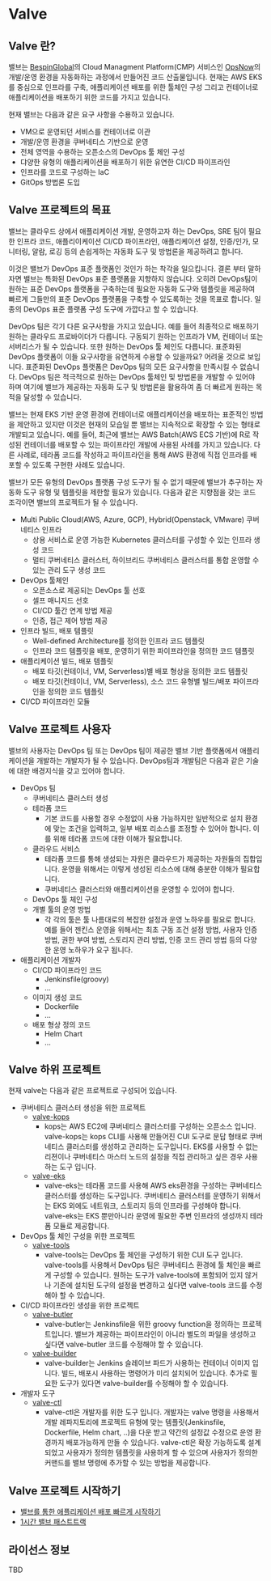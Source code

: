 # Valve

## Valve 란?
밸브는 [BespinGlobal](https://www.bespinglobal.com/)의 Cloud Managment Platform(CMP) 서비스인 [OpsNow](https://www.opsnow.com/)의 개발/운영 환경을 자동화하는 과정에서 만들어진 코드 산출물입니다. 현재는 AWS EKS를 중심으로 인프라를 구축, 애플리케이션 배포를 위한 툴체인 구성 그리고 컨테이너로 애플리케이션을 배포하기 위한 코드를 가지고 있습니다.

현재 밸브는 다음과 같은 요구 사항을 수용하고 있습니다.
* VM으로 운영되던 서비스를 컨테이너로 이관
* 개발/운영 환경을 쿠버네티스 기반으로 운영
* 전체 영역을 수용하는 오픈소스의 DevOps 툴 체인 구성
* 댜양한 유형의 애플리케이션을 배포하기 위한 유연한 CI/CD 파이프라인
* 인프라를 코드로 구성하는 IaC
* GitOps 방법론 도입

## Valve 프로젝트의 목표
밸브는 클라우드 상에서 애플리케이션 개발, 운영하고자 하는 DevOps, SRE 팀이 필요한 인프라 코드, 애플리이케이션 CI/CD 파이프라인, 애플리케이션 설정, 인증/인가, 모니터링, 알람, 로깅 등의 손쉽게하는 자동화 도구 및 방법론을 제공하려고 합니다.

이것은 밸브가 DevOps 표준 플랫폼인 것인가 하는 착각을 일으킵니다.
결론 부터 말하자면 밸브는 특화된 DevOps 표준 플랫폼을 지향하지 않습니다. 오히려 DevOps팀이 원하는 표준 DevOps 플랫폼을 구축하는데 필요한 자동화 도구와 템플릿을 제공하여 빠르게 그들만의 표준 DevOps 플랫폼을 구축할 수 있도록하는 것을 목표로 합니다. 일종의 DevOps 표준 플랫폼 구성 도구에 가깝다고 할 수 있습니다.

DevOps 팀은 각기 다른 요구사항을 가지고 있습니다. 예를 들어 최종적으로 배포하기 원하는 클라우드 프로바이더가 다릅니다. 구동되기 원하는 인프라가 VM, 컨테이너 또는 서버리스가 될 수 있습니다. 또한 원하는 DevOps 툴 체인도 다릅니다. 표준화된 DevOps 플랫폼이 이들 요구사항을 유연하게 수용할 수 있을까요? 어려울 것으로 보입니다.
표준화된 DevOps 플랫폼은 DevOps 팀의 모든 요구사항을 만족시킬 수 없습니다. DevOps 팀은 적극적으로 원하는 DevOps 툴체인 및 방법론을 개발할 수 있어야 하며 여기에 밸브가 제공하는 자동화 도구 및 방법론을 활용하여 좀 더 빠르게 원하는 목적을 달성할 수 있습니다.

밸브는 현재 EKS 기반 운영 환경에 컨테이너로 애플리케이션을 배포하는 표준적인 방법을 제안하고 있지만 이것은 현재의 모습일 뿐 밸브는 지속적으로 확장할 수 있는 형태로 개발되고 있습니다.
예를 들어, 최근에 밸브는 AWS Batch(AWS ECS 기반)에 R로 작성된 컨테이너를 배포할 수 있는 파이프라인 개발에 사용된 사례를 가지고 있습니다.
다른 사례로, 테라폼 코드를 작성하고 파이프라인을 통해 AWS 환경에 직접 인프라를 배포할 수 있도록 구현한 사례도 있습니다.

밸브가 모든 유형의 DevOps 플랫폼 구성 도구가 될 수 없기 때문에 밸브가 추구하는 자동화 도구 유형 및 템플릿을 제한할 필요가 있습니다.
다음과 같은 지향점을 갖는 코드 조각이면 밸브의 프로젝트가 될 수 있습니다.
* Multi Public Cloud(AWS, Azure, GCP), Hybrid(Openstack, VMware) 쿠버네티스 인프라
  * 상용 서비스로 운영 가능한 Kubernetes 클러스터를 구성할 수 있는 인프라 생성 코드
  * 멀티 쿠버네티스 클러스터, 하이브리드 쿠버네티스 클러스터를 통합 운영할 수 있는 관리 도구 생성 코드
* DevOps 툴체인
  * 오픈소스로 제공되는 DevOps 툴 선호
  * 셀프 매니지드 선호
  * CI/CD 툴간 연계 방법 제공
  * 인증, 접근 제어 방법 제공
* 인프라 빌드, 배포 템플릿
  * Well-defined Architecture를 정의한 인프라 코드 템플릿
  * 인프라 코드 템플릿을 배포, 운영하기 위한 파이프라인을 정의한 코드 템플릿
* 애플리케이션 빌드, 배포 템플릿
  * 배포 타깃(컨테이너, VM, Serverless)별 배포 형상을 정의한 코드 템플릿
  * 배포 타깃(컨테이너, VM, Serverless), 소스 코드 유형별 빌드/배포 파이프라인을 정의한 코드 템플릿
* CI/CD 파이프라인 모듈

## Valve 프로젝트 사용자
밸브의 사용자는 DevOps 팀 또는 DevOps 팀이 제공한 밸브 기반 플랫폼에서 애플리케이션을 개발하는 개발자가 될 수 있습니다.
DevOps팀과 개발팀은 다음과 같은 기술에 대한 배경지식을 갖고 있어야 합니다.
* DevOps 팀
  * 쿠버네티스 클러스터 생성
  * 테라폼 코드
    * 기본 코드를 사용할 경우 수정없이 사용 가능하지만 일반적으로 설치 환경에 맞는 조건을 입력하고, 일부 배포 리소스를 조정할 수 있어야 합니다. 이를 위해 테라폼 코드에 대한 이해가 필요합니다.
  * 클라우드 서비스
    * 테라폼 코드를 통해 생성되는 자원은 클라우드가 제공하는 자원들의 집합입니다. 운영을 위해서는 이렇게 생성된 리소스에 대해 충분한 이해가 필요합니다.
    * 쿠버네티스 클러스터와 애플리케이션을 운영할 수 있어야 합니다.
  * DevOps 툴 체인 구성
  * 개별 툴의 운영 방법
    * 각 각의 툴은 툴 나름대로의 복잡한 설정과 운영 노하우를 필요로 합니다. 예를 들어 젠킨스 운영을 위해서는 최초 구동 조건 설정 방법, 사용자 인증 방법, 권한 부여 방법, 스토리지 관리 방법, 인증 코드 관리 방법 등의 다양한 운영 노하우가 요구 됩니다.
* 애플리케이션 개발자
  * CI/CD 파이프라인 코드
    * Jenkinsfile(groovy)
    * ...
  * 이미지 생성 코드
    * Dockerfile
    * ...
  * 배포 형상 정의 코드
    * Helm Chart
    * ...


## Valve 하위 프로젝트
현재 valve는 다음과 같은 프로젝트로 구성되어 있습니다.

* 쿠버네티스 클러스터 생성을 위한 프로젝트
  * [valve-kops](https://github.com/opsnow-tools/valve-kops)
    * kops는 AWS EC2에 쿠버네티스 클러스터를 구성하는 오픈소스 입니다. valve-kops는 kops CLI를 사용해 만들어진 CUI 도구로 문답 형태로 쿠버네티스 클러스터를 생성하고 관리하는 도구입니다. EKS를 사용할 수 없는 리젼이나 쿠버네티스 마스터 노드의 설정을 직접 관리하고 싶은 경우 사용하는 도구 입니다.
  * [valve-eks](https://github.com/opsnow-tools/valve-eks)
    * valve-eks는 테라폼 코드를 사용해 AWS eks환경을 구성하는 쿠버네티스 클러스터를 생성하는 도구입니다. 쿠버네티스 클러스터를 운영하기 위해서는 EKS 외에도 네트워크, 스토리지 등의 인프라를 구성해야 합니다. valve-eks는 EKS 뿐만아니라 운영에 필요한 주변 인프라의 생성까지 테라폼 모듈로 제공합니다.
* DevOps 툴 체인 구성을 위한 프로젝트
  * [valve-tools](https://github.com/opsnow-tools/valve-tools)
    * valve-tools는 DevOps 툴 체인을 구성하기 위한 CUI 도구 입니다. valve-tools를 사용해서 DevOps 팀은 쿠버네티스 환경에 툴 체인을 빠르게 구성할 수 있습니다. 원하는 도구가 valve-tools에 포함되어 있지 않거나 기존에 설치된 도구의 설정을 변경하고 싶다면 valve-tools 코드를 수정해야 할 수 있습니다.
* CI/CD 파이프라인 생성을 위한 프로젝트
  * [valve-butler](https://github.com/opsnow-tools/valve-butler)
    * valve-butler는 Jenkinsfile을 위한 groovy function을 정의하는 프로젝트입니다. 밸브가 제공하는 파이프라인이 아니라 별도의 파일을 생성하고 싶다면 valve-butler 코드를 수정해야 할 수 있습니다.
  * [valve-builder](https://github.com/opsnow-tools/valve-builder)
    * valve-builder는 Jenkins 슬레이브 파드가 사용하는 컨테이너 이미지 입니다. 빌드, 배포시 사용하는 명령어가 미리 설치되어 있습니다. 추가로 필요한 도구가 있다면 valve-builder를 수정해야 할 수 있습니다.
* 개발자 도구
  * [valve-ctl](https://github.com/opsnow-tools/valve-ctl)
    * valve-ctl은 개발자를 위한 도구 입니다. 개발자는 valve 명령을 사용해서 개발 레파지토리에 프로젝트 유형에 맞는 템플릿(Jenkinsfile, Dockerfile, Helm chart, ..)을 다운 받고 약간의 설정값 수정으로 운영 환경까지 배포가능하게 만들 수 있습니다. valve-ctl은 확장 가능하도록 설계되었고 사용자가 정의한 템플릿을 사용하게 할 수 있으며 사용자가 정의한 커맨드를 밸브 명령에 추가할 수 있는 방법을 제공합니다.

## Valve 프로젝트 시작하기 

* [밸브를 통한 애플리케이션 배포 빠르게 시작하기](./hands-on/valve-ctl-30min-quickstart.md)
* [1시간 밸브 패스트트랙](./hands-on/valve-fast-track.md)

## 라이선스 정보

TBD
